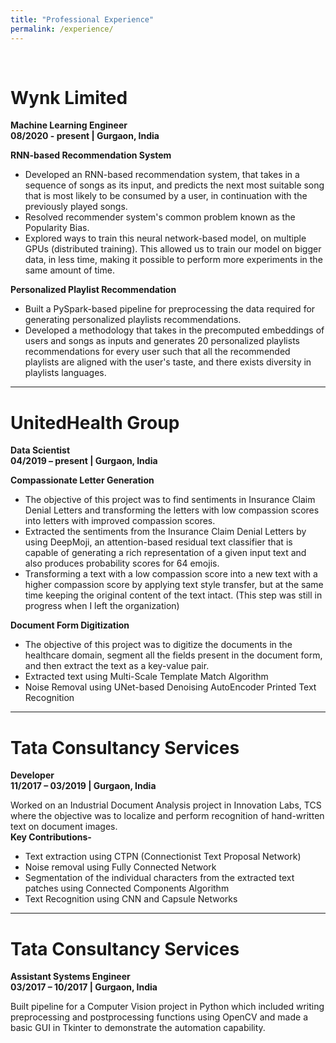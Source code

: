 ```yaml
---
title: "Professional Experience"
permalink: /experience/
---
```


<br>

# Wynk Limited 

**Machine Learning Engineer** <br>
**08/2020 - present | Gurgaon, India** <br>

**RNN-based Recommendation System**
+ Developed an RNN-based recommendation system, that takes in a sequence of songs as its input, and predicts the next most suitable song that is most likely to be consumed by a user, in continuation with the previously played songs.
+ Resolved recommender system's common problem known as the Popularity Bias.
+ Explored ways to train this neural network-based model, on multiple GPUs (distributed training). This allowed us to train our model on bigger data, in less time, making it possible to perform more experiments in the same amount of time.

**Personalized Playlist Recommendation**
+ Built a PySpark-based pipeline for preprocessing the data required for generating personalized playlists recommendations.
+ Developed a methodology that takes in the precomputed embeddings of users and songs as inputs and generates 20 personalized playlists recommendations for every user such that all the recommended playlists are aligned with the user's taste, and there exists diversity in playlists languages.

<hr/>

# UnitedHealth Group

**Data Scientist** <br>
**04/2019 – present | Gurgaon, India** <br>

**Compassionate Letter Generation**
+ The objective of this project was to find sentiments in Insurance Claim Denial Letters and transforming the letters with low compassion scores into letters with improved compassion scores.
+ Extracted the sentiments from the Insurance Claim Denial Letters by using DeepMoji, an attention-based residual text classifier that is capable of generating a rich representation of a given input text and also produces probability scores for 64 emojis.
+ Transforming a text with a low compassion score into a new text with a higher compassion score by applying text style transfer, but at the same time keeping the original content of the text intact. (This step was still in progress when I left the organization) 
 
**Document Form Digitization**
+ The objective of this project was to digitize the documents in the healthcare domain, segment all the fields present in the document form, and then extract the text as a key-value pair.
+ Extracted text using Multi-Scale Template Match Algorithm
+ Noise Removal using UNet-based Denoising AutoEncoder Printed Text Recognition

<hr/>

# Tata Consultancy Services

**Developer** <br>
**11/2017 – 03/2019 | Gurgaon, India** <br>

Worked on an Industrial Document Analysis project in Innovation Labs, TCS where the objective was to localize and perform recognition of hand-written text on document images. 
<br>
**Key Contributions-**
+ Text extraction using CTPN (Connectionist Text Proposal Network) 
+ Noise removal using Fully Connected Network 
+ Segmentation of the individual characters from the extracted text patches using Connected Components Algorithm 
+ Text Recognition using CNN and Capsule Networks 

<hr/>

# Tata Consultancy Services

**Assistant Systems Engineer** <br>
**03/2017 – 10/2017 | Gurgaon, India** <br>

Built pipeline for a Computer Vision project in Python which included writing preprocessing and postprocessing functions using OpenCV and made a basic GUI in Tkinter to demonstrate the automation capability.
